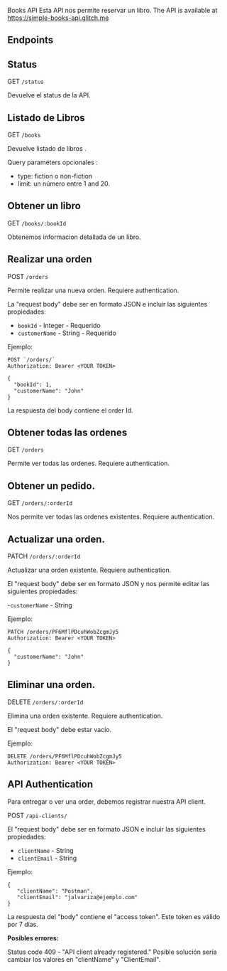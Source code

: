 Books API
Esta API nos permite reservar un libro.
The API is available at https://simple-books-api.glitch.me

## Endpoints ##

## Status ##
GET `/status`

Devuelve el status de la API.

## Listado de Libros ## 
GET `/books`

Devuelve listado de libros .

Query parameters opcionales :

- type: fiction o non-fiction
- limit: un número entre 1 and 20.

## Obtener un libro ##
GET `/books/:bookId`

Obtenemos informacion detallada de un libro.

## Realizar una orden ##
POST `/orders`

Permite realizar una nueva orden. Requiere authentication.

La "request body" debe ser en formato JSON e incluir las siguientes propiedades:

- `bookId` - Integer - Requerido
- `customerName` - String - Requerido

Ejemplo:
```
POST `/orders/`
Authorization: Bearer <YOUR TOKEN>

{
  "bookId": 1,
  "customerName": "John"
}
```
La respuesta del body contiene el order Id.

## Obtener todas las ordenes ##
GET `/orders`

Permite ver todas las ordenes. Requiere authentication.

## Obtener un pedido. ##
GET `/orders/:orderId`

Nos permite ver todas las ordenes existentes. Requiere authentication.

## Actualizar una orden. ##
PATCH `/orders/:orderId`

Actualizar una orden existente. Requiere authentication.

El "request body" debe ser en formato JSON y nos permite editar las siguientes propiedades:

-`customerName` - String

Ejemplo:
```
PATCH /orders/PF6MflPDcuhWobZcgmJy5
Authorization: Bearer <YOUR TOKEN>

{
  "customerName": "John"
}
```

## Eliminar una orden. ##
DELETE `/orders/:orderId`

Elimina una orden existente. Requiere authentication.

El "request body" debe estar vacío.

Ejemplo:
```
DELETE /orders/PF6MflPDcuhWobZcgmJy5
Authorization: Bearer <YOUR TOKEN>
```

## API Authentication ##
Para entregar o ver una order, debemos registrar nuestra API client.

POST `/api-clients/`

El "request body" debe ser en formato JSON e incluir las siguientes propiedades:

- `clientName` - String
- `clientEmail` - String

Ejemplo:
```
{
   "clientName": "Postman",
   "clientEmail": "jalvariza@ejemplo.com"
}
```
La respuesta del "body" contiene el "access token". Este token es válido por 7 dias.

**Posibles errores:**

Status code 409 - "API client already registered." Posible solución sería cambiar los valores en "clientName" y "ClientEmail".
